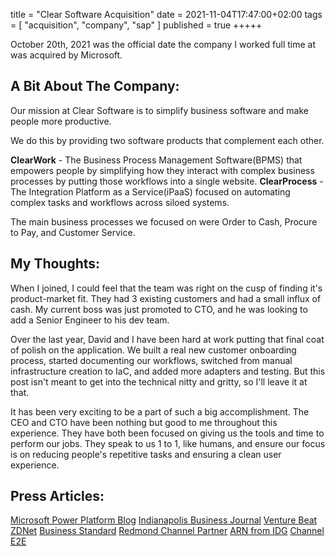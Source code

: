 title = "Clear Software Acquisition"
date = 2021-11-04T17:47:00+02:00
tags = [
    "acquisition",
    "company",
    "sap"
]
published = true
+++++

October 20th, 2021 was the official date the company I worked full time at was acquired by Microsoft. 

## A Bit About The Company:

Our mission at Clear Software is to simplify business software and make people more productive.

We do this by providing two software products that complement each other.

**ClearWork** - The Business Process Management Software(BPMS) that empowers people by simplifying how they interact with complex business processes by putting those workflows into a single website.
**ClearProcess** - The Integration Platform as a Service(iPaaS) focused on automating complex tasks and workflows across siloed systems.

The main business processes we focused on were Order to Cash, Procure to Pay, and Customer Service.

## My Thoughts:

When I joined, I could feel that the team was right on the cusp of finding it's product-market fit. They had 3 existing customers and had a small influx of cash. My current boss was just promoted to CTO, and he was looking to add a Senior Engineer to his dev team.

Over the last year, David and I have been hard at work putting that final coat of polish on the application. We built a real new customer onboarding process, started documenting our workflows, switched from manual infrastructure creation to IaC, and added more adapters and testing. But this post isn't meant to get into the technical nitty and gritty, so I'll leave it at that.

It has been very exciting to be a part of such a big accomplishment. The CEO and CTO have been nothing but good to me throughout this experience. They have both been focused on giving us the tools and time to perform our jobs. They speak to us 1 to 1, like humans, and ensure our focus is on reducing people's repetitive tasks and ensuring a clean user experience.

## Press Articles:

[Microsoft Power Platform Blog](https://cloudblogs.microsoft.com/powerplatform/2021/10/22/microsoft-acquires-clear-software-to-enhance-connectivity-to-systems-of-record/)
[Indianapolis Business Journal](https://www.ibj.com/articles/zionsville-based-clear-software-acquired-by-microsoft)
[Venture Beat](https://venturebeat.com/2021/10/22/microsoft-acquires-clear-software-to-strengthen-process-automation-offerings/)
[ZDNet](https://www.zdnet.com/article/microsoft-acquires-clear-software-to-improve-connectivity-with-sap-oracle/)
[Business Standard](https://www.business-standard.com/article/companies/microsoft-acquires-clear-software-to-improve-connectivity-with-sap-oracle-121102400689_1.html)
[Redmond Channel Partner](https://rcpmag.com/articles/2021/10/25/microsoft-clear-software-acquisition.aspx)
[ARN from IDG](https://www.arnnet.com.au/article/692463/microsoft-homes-oracle-sap-integrations-clear-software-acquisition/)
[Channel E2E](https://www.channele2e.com/investors/mergers-acquisitions/microsoft-buys-oracle-salesforce-sap-workflow-automation-startup/)
